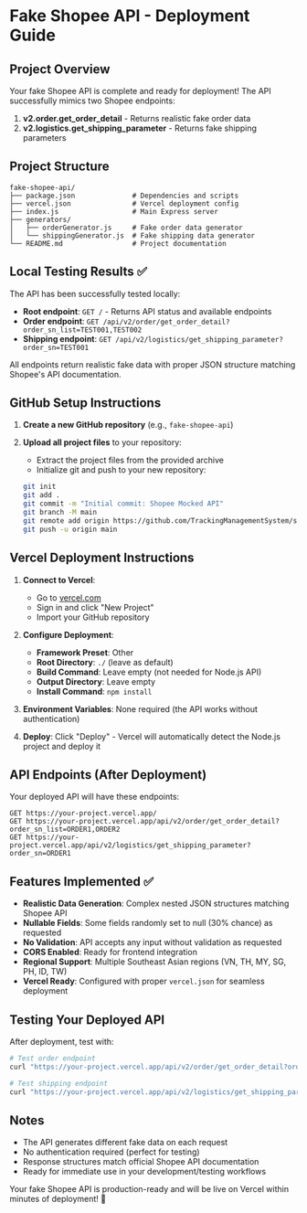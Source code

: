 # Fake Shopee API - Deployment Guide

## Project Overview

Your fake Shopee API is complete and ready for deployment! The API successfully mimics two Shopee endpoints:

1. **v2.order.get_order_detail** - Returns realistic fake order data
2. **v2.logistics.get_shipping_parameter** - Returns fake shipping parameters

## Project Structure

```
fake-shopee-api/
├── package.json              # Dependencies and scripts
├── vercel.json               # Vercel deployment config
├── index.js                  # Main Express server
├── generators/
│   ├── orderGenerator.js     # Fake order data generator
│   └── shippingGenerator.js  # Fake shipping data generator
└── README.md                 # Project documentation
```

## Local Testing Results ✅

The API has been successfully tested locally:

- **Root endpoint**: `GET /` - Returns API status and available endpoints
- **Order endpoint**: `GET /api/v2/order/get_order_detail?order_sn_list=TEST001,TEST002`
- **Shipping endpoint**: `GET /api/v2/logistics/get_shipping_parameter?order_sn=TEST001`

All endpoints return realistic fake data with proper JSON structure matching Shopee's API documentation.

## GitHub Setup Instructions

1. **Create a new GitHub repository** (e.g., `fake-shopee-api`)

2. **Upload all project files** to your repository:
   - Extract the project files from the provided archive
   - Initialize git and push to your new repository:
   ```bash
   git init
   git add .
   git commit -m "Initial commit: Shopee Mocked API"
   git branch -M main
   git remote add origin https://github.com/TrackingManagementSystem/shopee-mocked-api.git
   git push -u origin main
   ```

## Vercel Deployment Instructions

1. **Connect to Vercel**:
   - Go to [vercel.com](https://vercel.com)
   - Sign in and click "New Project"
   - Import your GitHub repository

2. **Configure Deployment**:
   - **Framework Preset**: Other
   - **Root Directory**: `./` (leave as default)
   - **Build Command**: Leave empty (not needed for Node.js API)
   - **Output Directory**: Leave empty
   - **Install Command**: `npm install`

3. **Environment Variables**: None required (the API works without authentication)

4. **Deploy**: Click "Deploy" - Vercel will automatically detect the Node.js project and deploy it

## API Endpoints (After Deployment)

Your deployed API will have these endpoints:

```
GET https://your-project.vercel.app/
GET https://your-project.vercel.app/api/v2/order/get_order_detail?order_sn_list=ORDER1,ORDER2
GET https://your-project.vercel.app/api/v2/logistics/get_shipping_parameter?order_sn=ORDER1
```

## Features Implemented ✅

- **Realistic Data Generation**: Complex nested JSON structures matching Shopee API
- **Nullable Fields**: Some fields randomly set to null (30% chance) as requested
- **No Validation**: API accepts any input without validation as requested
- **CORS Enabled**: Ready for frontend integration
- **Regional Support**: Multiple Southeast Asian regions (VN, TH, MY, SG, PH, ID, TW)
- **Vercel Ready**: Configured with proper `vercel.json` for seamless deployment

## Testing Your Deployed API

After deployment, test with:

```bash
# Test order endpoint
curl "https://your-project.vercel.app/api/v2/order/get_order_detail?order_sn_list=TEST001,TEST002"

# Test shipping endpoint  
curl "https://your-project.vercel.app/api/v2/logistics/get_shipping_parameter?order_sn=TEST001"
```

## Notes

- The API generates different fake data on each request
- No authentication required (perfect for testing)
- Response structures match official Shopee API documentation
- Ready for immediate use in your development/testing workflows

Your fake Shopee API is production-ready and will be live on Vercel within minutes of deployment! 🚀


